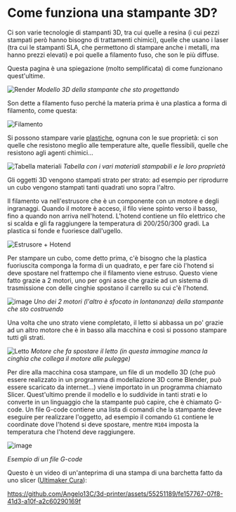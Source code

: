 # Come funziona una stampante 3D?

Ci son varie tecnologie di stampanti 3D, tra cui quelle a resina (i cui pezzi stampati però hanno bisogno di trattamenti chimici), quelle che usano i laser (tra cui le stampanti SLA, 
che permettono di stampare anche i metalli, ma hanno prezzi elevati) e poi quelle a filamento fuso, che son le più diffuse.

Questa pagina è una spiegazione (molto semplificata) di come funzionano quest'ultime.

![Render](https://github.com/Angelo13C/3d-printer/assets/55251189/13c3a8bd-d774-41ac-b44b-a460dceae459)
_Modello 3D della stampante che sto progettando_

Son dette a filamento fuso perché la materia prima è una plastica a forma di filamento, come questa:

![Filamento](https://github.com/Angelo13C/3d-printer/assets/55251189/9808f0af-c6db-4d6f-9140-d8de171dbae8)

Si possono stampare varie [plastiche](https://www.simplify3d.com/resources/materials-guide/), ognuna con le sue proprietà: ci son quelle che resistono meglio alle temperature alte, 
quelle flessibili, quelle che resistono agli agenti chimici...

![Tabella materiali](https://github.com/Angelo13C/3d-printer/assets/55251189/7af19ae8-7014-4994-9e0e-5629d9d01331)
_Tabella con i vari materiali stampabili e le loro proprietà_

Gli oggetti 3D vengono stampati strato per strato: ad esempio per riprodurre un cubo vengono stampati tanti quadrati uno sopra l'altro.

Il filamento va nell'estrusore che è un componente con un motore e degli ingranaggi. Quando il motore è acceso, il filo viene spinto verso il basso, fino a quando non arriva nell'hotend.
L'hotend contiene un filo elettrico che si scalda e gli fa raggiungere la temperatura di 200/250/300 gradi. La plastica si fonde e fuoriesce dall'ugello.

![Estrusore + Hotend](https://github.com/Angelo13C/3d-printer/assets/55251189/eea26bc2-ab4b-49b6-a289-87d96defe6b0)

Per stampare un cubo, come detto prima, c'è bisogno che la plastica fuoriuscita componga la forma di un quadrato, e per fare ciò l'hotend si deve spostare nel frattempo che il
filamento viene estruso. Questo viene fatto grazie a 2 motori, uno per ogni asse che grazie ad un sistema di trasmissione con delle cinghie spostano il carrello su cui c'è l'hotend.

![image](https://github.com/Angelo13C/3d-printer/assets/55251189/f4f3208a-aa6d-457a-a4f9-05c478058811)
_Uno dei 2 motori (l'altro è sfocato in lontananza) della stampante che sto costruendo_

Una volta che uno strato viene completato, il letto si abbassa un po' grazie ad un altro motore che è in basso alla macchina e così si possono stampare tutti gli strati.

![Letto](https://github.com/Angelo13C/3d-printer/assets/55251189/4e1a503e-8439-48c8-b5e6-6eea154cb199)
_Motore che fa spostare il letto (in questa immagine manca la cinghia che collega il motore alle pulegge)_

Per dire alla macchina cosa stampare, un file di un modello 3D (che può essere realizzato in un programma di modellazione 3D come Blender, può essere scaricato da internet...) viene importato
in un programma chiamato Slicer. Quest'ultimo prende il modello e lo suddivide in tanti strati e lo converte in un linguaggio che la stampante può capire, che è chiamato G-code. Un file G-code 
contiene una lista di comandi che la stampante deve eseguire per realizzare l'oggetto, ad esempio il comando `G1` contiene le coordinate dove l'hotend si deve spostare, mentre `M104` imposta la 
temperatura che l'hotend deve raggiungere.

![image](https://github.com/Angelo13C/3d-printer/assets/55251189/cbb25920-4819-4299-a9db-3b5a37899231)

_Esempio di un file G-code_

Questo è un video di un'anteprima di una stampa di una barchetta fatto da uno slicer ([Ultimaker Cura](https://ultimaker.com/software/ultimaker-cura/)):

https://github.com/Angelo13C/3d-printer/assets/55251189/fe157767-07f8-41d3-a10f-a2c60290169f
